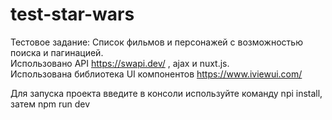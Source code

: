 # test-star-wars
Тестовое задание:
Список фильмов и персонажей с возможностью поиска и пагинацией.   
Использовано API https://swapi.dev/ , ajax и nuxt.js.   
Использована библиотека UI компонентов https://www.iviewui.com/

Для запуска проекта введите в консоли используйте команду npi install, затем npm run dev